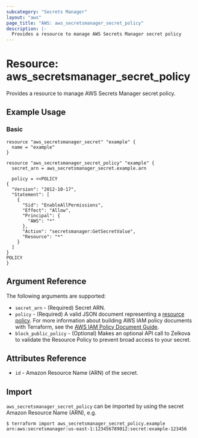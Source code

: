 ```yaml
---
subcategory: "Secrets Manager"
layout: "aws"
page_title: "AWS: aws_secretsmanager_secret_policy"
description: |-
  Provides a resource to manage AWS Secrets Manager secret policy
---
```


# Resource: aws_secretsmanager_secret_policy

Provides a resource to manage AWS Secrets Manager secret policy.

## Example Usage

### Basic

```hcl
resource "aws_secretsmanager_secret" "example" {
  name = "example"
}

resource "aws_secretsmanager_secret_policy" "example" {
  secret_arn = aws_secretsmanager_secret.example.arn

  policy = <<POLICY
{
  "Version": "2012-10-17",
  "Statement": [
	{
	  "Sid": "EnableAllPermissions",
	  "Effect": "Allow",
	  "Principal": {
		"AWS": "*"
	  },
	  "Action": "secretsmanager:GetSecretValue",
	  "Resource": "*"
	}
  ]
}
POLICY
}
```

## Argument Reference

The following arguments are supported:

* `secret_arn` - (Required) Secret ARN.
* `policy` - (Required) A valid JSON document representing a [resource policy](https://docs.aws.amazon.com/secretsmanager/latest/userguide/auth-and-access_resource-based-policies.html). For more information about building AWS IAM policy documents with Terraform, see the [AWS IAM Policy Document Guide](https://learn.hashicorp.com/terraform/aws/iam-policy).
* `block_public_policy` - (Optional) Makes an optional API call to Zelkova to validate the Resource Policy to prevent broad access to your secret.

## Attributes Reference

* `id` - Amazon Resource Name (ARN) of the secret.

## Import

`aws_secretsmanager_secret_policy` can be imported by using the secret Amazon Resource Name (ARN), e.g.

```
$ terraform import aws_secretsmanager_secret_policy.example arn:aws:secretsmanager:us-east-1:123456789012:secret:example-123456
```
